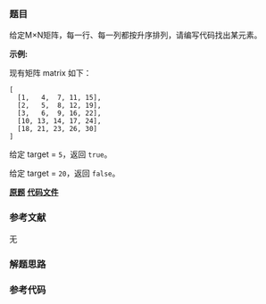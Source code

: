 ### 题目
给定M×N矩阵，每一行、每一列都按升序排列，请编写代码找出某元素。

**示例:**

现有矩阵 matrix 如下：

    
    
    [
      [1,   4,  7, 11, 15],
      [2,   5,  8, 12, 19],
      [3,   6,  9, 16, 22],
      [10, 13, 14, 17, 24],
      [18, 21, 23, 26, 30]
    ]
    

给定 target = `5`，返回 `true`。

给定 target = `20`，返回 `false`。

 **[原题](https://leetcode-cn.com/problems/sorted-matrix-search-lcci/)**    **[代码文件]()**


### 参考文献
无

### 解题思路




### 参考代码

```go


```





